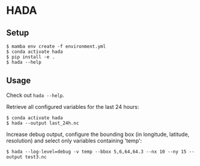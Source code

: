 # HADA

## Setup

```
$ mamba env create -f environment.yml
$ conda activate hada
$ pip install -e .
$ hada --help
```

## Usage

Check out `hada --help`.

Retrieve all configured variables for the last 24 hours:

```
$ conda activate hada
$ hada --output last_24h.nc
```

Increase debug output, configure the bounding box (in longitude, latitude, resolution) and select only variables
containing 'temp':


```
$ hada --log-level=debug -v temp --bbox 5,6,64,64.3 --nx 10 --ny 15 --output test3.nc
```
